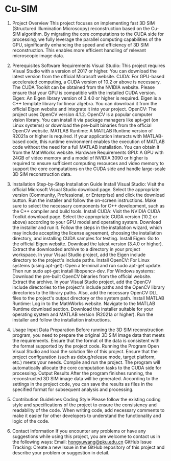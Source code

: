 # Cu-SIM
1. Project Overview
This project focuses on implementing fast 3D SIM (Structured Illumination Microscopy) reconstruction based on the Cu-SIM algorithm. By migrating the core computations to the CUDA side for processing, we fully leverage the parallel computing capabilities of the GPU, significantly enhancing the speed and efficiency of 3D SIM reconstruction. This enables more efficient handling of relevant microscopic image data.

2. Prerequisites
Software Requirements
Visual Studio: This project requires Visual Studio with a version of 2017 or higher. You can download the latest version from the official Microsoft website.
CUDA: For GPU-based accelerated computing, a CUDA version of 10.2 or above is necessary. The CUDA Toolkit can be obtained from the NVIDIA website. Please ensure that your GPU is compatible with the installed CUDA version.
Eigen: An Eigen library version of 3.4.0 or higher is required. Eigen is a C++ template library for linear algebra. You can download it from the official Eigen website and integrate it into your project.
OpenCV: The project uses OpenCV version 4.1.2. OpenCV is a popular computer vision library. You can install it via package managers like apt-get (on Linux systems) or download the pre-built binaries from the official OpenCV website.
MATLAB Runtime: A MATLAB Runtime version of R2021a or higher is required. If your application interacts with MATLAB-based code, this runtime environment enables the execution of MATLAB code without the need for a full MATLAB installation. You can obtain it from the MathWorks website.
Hardware Requirements
GPU: A GPU with 24GB of video memory and a model of NVIDIA 3090 or higher is required to ensure sufficient computing resources and video memory to support the core computations on the CUDA side and handle large-scale 3D SIM reconstruction data.

3. Installation
Step-by-Step Installation Guide
Install Visual Studio:
Visit the official Microsoft Visual Studio download page.
Select the appropriate version (Community, Professional, or Enterprise) and click the download button.
Run the installer and follow the on-screen instructions. Make sure to select the necessary components for C++ development, such as the C++ compiler and build tools.
Install CUDA:
Visit the NVIDIA CUDA Toolkit download page.
Select the appropriate CUDA version (10.2 or above) according to your GPU model and operating system.
Download the installer and run it. Follow the steps in the installation wizard, which may include accepting the license agreement, choosing the installation directory, and installing CUDA samples for testing.
Install Eigen:
Go to the official Eigen website.
Download the latest version (3.4.0 or higher).
Extract the downloaded archive to a directory in your project workspace. In your Visual Studio project, add the Eigen include directory to the project's include paths.
Install OpenCV:
For Linux systems (using apt-get):
Open a terminal and run sudo apt-get update.
Then run sudo apt-get install libopencv-dev.
For Windows systems:
Download the pre-built OpenCV binaries from the official website.
Extract the archive. In your Visual Studio project, add the OpenCV include directories to the project's include paths and the OpenCV library directories to the library paths. Also, add the necessary OpenCV DLL files to the project's output directory or the system path.
Install MATLAB Runtime:
Log in to the MathWorks website.
Navigate to the MATLAB Runtime download section.
Download the installer suitable for your operating system and MATLAB version (R2021a or higher).
Run the installer and follow the installation instructions.

4. Usage
Input Data Preparation
Before running the 3D SIM reconstruction program, you need to prepare the original 3D SIM image data that meets the requirements. Ensure that the format of the data is consistent with the format supported by the project code.
Running the Program
Open Visual Studio and load the solution file of this project.
Ensure that the project configuration (such as debug/release mode, target platform, etc.) meets your needs.
Compile and run the project. The program will automatically allocate the core computation tasks to the CUDA side for processing.
Output Results
After the program finishes running, the reconstructed 3D SIM image data will be generated. According to the settings in the project code, you can save the results as files in the specified format for subsequent analysis and processing.

5. Contribution Guidelines
Coding Style
Please follow the existing coding style and specifications of the project to ensure the consistency and readability of the code. When writing code, add necessary comments to make it easier for other developers to understand the functionality and logic of the code.

6. Contact Information
If you encounter any problems or have any suggestions while using this project, you are welcome to contact us in the following ways:
Email: hongyuwang@pku.edu.cn
GitHub Issue Tracking: Create a new Issue in the GitHub repository of this project and describe your problem or suggestion in detail.
